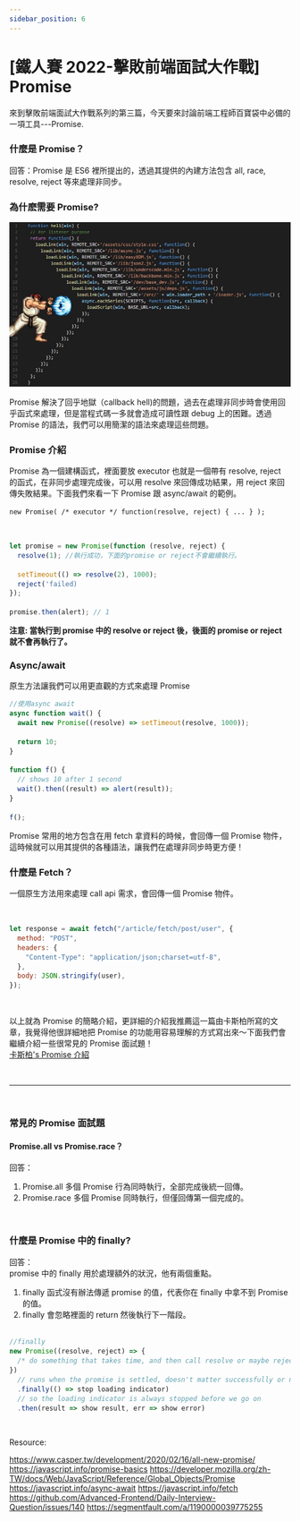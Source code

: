 ```yaml
---
sidebar_position: 6
---
```


# [鐵人賽 2022-擊敗前端面試大作戰] Promise

來到擊敗前端面試大作戰系列的第三篇，今天要來討論前端工程師百寶袋中必備的一項工具---Promise.

### 什麼是 Promise？

回答：Promise 是 ES6 裡所提出的，透過其提供的內建方法包含 all, race, resolve, reject 等來處理非同步。

### 為什麽需要 Promise?

![callbackHell](./Img/callback_hell.jpeg)

Promise 解決了回乎地獄（callback hell)的問題，過去在處理非同步時會使用回乎函式來處理，但是當程式碼一多就會造成可讀性跟 debug 上的困難。透過 Promise 的語法，我們可以用簡潔的語法來處理這些問題。

### Promise 介紹

Promise 為一個建構函式，裡面要放 executor 也就是一個帶有 resolve, reject 的函式，在非同步處理完成後，可以用 resolve 來回傳成功結果，用 reject 來回傳失敗結果。下面我們來看一下 Promise 跟 async/await 的範例。

`new Promise( /* executor */ function(resolve, reject) { ... } );`

&nbsp;

```js
let promise = new Promise(function (resolve, reject) {
  resolve(1); //執行成功，下面的promise or reject不會繼續執行。

  setTimeout(() => resolve(2), 1000);
  reject('failed)
});

promise.then(alert); // 1
```

**注意: 當執行到 promise 中的 resolve or reject 後，後面的 promise or reject 就不會再執行了。**

### Async/await

原生方法讓我們可以用更直觀的方式來處理 Promise

```js
//使用async await
async function wait() {
  await new Promise((resolve) => setTimeout(resolve, 1000));

  return 10;
}

function f() {
  // shows 10 after 1 second
  wait().then((result) => alert(result));
}

f();
```

Promise 常用的地方包含在用 fetch 拿資料的時候，會回傳一個 Promise 物件，這時候就可以用其提供的各種語法，讓我們在處理非同步時更方便！

### 什麼是 Fetch？

一個原生方法用來處理 call api 需求，會回傳一個 Promise 物件。

&nbsp;

```js
let response = await fetch("/article/fetch/post/user", {
  method: "POST",
  headers: {
    "Content-Type": "application/json;charset=utf-8",
  },
  body: JSON.stringify(user),
});
```

&nbsp;

以上就為 Promise 的簡略介紹，更詳細的介紹我推薦這一篇由卡斯柏所寫的文章，我覺得他很詳細地把 Promise 的功能用容易理解的方式寫出來～下面我們會繼續介紹一些很常見的 Promise 面試題！  
[卡斯柏's Promise 介紹](https://www.casper.tw/development/2020/02/16/all-new-promise/)

&nbsp;

---

&nbsp;

### 常見的 Promise 面試題

#### Promise.all vs Promise.race？

回答：

1. Promise.all 多個 Promise 行為同時執行，全部完成後統一回傳。
2. Promise.race 多個 Promise 同時執行，但僅回傳第一個完成的。

&nbsp;

### 什麼是 Promise 中的 finally?

回答：  
promise 中的 finally 用於處理額外的狀況，他有兩個重點。

1. finally 函式沒有辦法傳遞 promise 的值，代表你在 finally 中拿不到 Promise 的值。
2. finally 會忽略裡面的 return 然後執行下一階段。

```js

//finally
new Promise((resolve, reject) => {
  /* do something that takes time, and then call resolve or maybe reject */
})
  // runs when the promise is settled, doesn't matter successfully or not
  .finally(() => stop loading indicator)
  // so the loading indicator is always stopped before we go on
  .then(result => show result, err => show error)
```

&nbsp;

Resource:

https://www.casper.tw/development/2020/02/16/all-new-promise/
https://javascript.info/promise-basics
https://developer.mozilla.org/zh-TW/docs/Web/JavaScript/Reference/Global_Objects/Promise
https://javascript.info/async-await
https://javascript.info/fetch
https://github.com/Advanced-Frontend/Daily-Interview-Question/issues/140
https://segmentfault.com/a/1190000039775255
